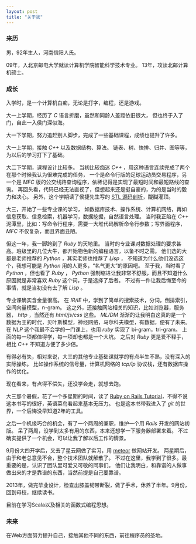 ```yaml
---
layout: post
title: "关于我"
---
```


### 来历

男，92年生人，河南信阳人氏。

09年，入北京邮电大学就读计算机学院智能科学技术专业。
13年，攻读北邮计算机硕士。

### 成长

入学时，是一个计算机白痴，无论是打字，编程，还是游戏。

大一上学期，经历了 *C* 语言折磨，虽然和同龄人差距依旧很大， 但也终于入了门，自此一入侯门深似海。

大一下学期，努力追赶别人脚步，完成了一些基础课程，成绩也提升了许多。

大一上学期，接触 *C++* 以及数据结构、算法。
链表、树、快排、归并、图等等，为以后的学习打下了基础。

大二下学期，课程设计比较多。
当初比较痴迷 *C++* ，用这种语言连续完成了两个在那个时候我认为很难完成的任务，
一个是命令行版的足球运动员交易程序，另一个是 *MFC* 版的公交线路查询程序，依稀记得是实现了最短时间和最短路线的查询。
再回头看，代码已经无法直视了，但想起来还是挺自豪的，为的是当时的毅力和决心。
另外，这个学期读了侯捷先生写的 [STL 源码剖析][1]，醍醐灌顶。

大三，开始了一些专业课的学习，
如数据库技术、操作系统、计算机网络，再如信息获取、信息检索，机器学习，数据挖掘，自然语言处理。
当时我正陷在 *C++* 泥潭里，比如：写命令行程序，需要一大堆代码解析命令行参数；写界面程序，*MFC* 不仅复杂，而且界面丑陋。

但这一年，我一脚跨到了 *Ruby* 的天地里。
当时的专业课对数据处理的要求甚高。班级里的几位大牛，都开始物色新的编程语言，以备不时之需。
他们选的大都是老师推荐的 *Python* ，其实老师也推荐了 *Lisp* ，
不知道为什么他们没选这个，我想可能是 *Python* 用的人更多，“名气更大”的原因吧。
至于我，当时看了 *Python* ，但也看了 *Ruby* ，
*Python* 强制缩进让我非常不舒服，而且不知道什么原因就是非常喜欢 *Ruby* 这个词，于是选择了后者。
不过有一件让我后悔至今的事情，就是当初没有去了解 *Lisp* 。

专业课确实含金量很高。
在 *IR/IE* 中，学到了简单的搜索技术，分词，倒排索引，空间向量模型，n-gram。
这之外，还接触网站相关的知识，比如浏览器，服务器， *http* ，当然还有 *html/js/css* 这些。
*ML/DM* 渐渐的让我明白这真的是一个数据为王的时代，贝叶斯模型，神经网络，马尔科夫模型，有数据，便有了未来。
在 *NLP* 这个我最不会学的一门课上，也用 *ruby* 实现了 bi-gram，tri-gram。
上面的每一项都值得学，每一项却也都是一个大坑。
之后对 *Ruby* 更是爱不释手，相比 *C++* 不知道方便了多少倍。

有得必有失，相对来说，大三的其他专业基础课就学的有点半生不熟，没有深入的实际操练。
比如操作系统的信号量，计算机网络的 *tcp/ip* 协议栈，还有数据库操作的优化。

现在看来，有点得不偿失，还没学会走，就想去跑。


大三那个暑假，花了一个多星期的时间，读了 [Ruby on Rails Tutorial][2]，不得不说这本书写的很好，英语菜鸟看起来基本无压力。
也是这本书带我进入了 *git* 的世界，一个后悔没早知道2年的工具。

之后一个机缘巧合的机会，有了一个两周的兼职，维护一个用 *Rails* 开发的网站初版。
呆了两周，没学到太多有用的东西，本来还想学一下服务器部署来着。
不过确实提供了一个机会，可以让我了解以后工作的情景。

9月份大四开学后，又去了星云网做了实习，用 [meteor][3] 做网站开发。
两星期后，由于和老总意见不合，整个技术团队就解散了。
不过在这里，我学到了很多。最重要的是，认识了团队里可爱又可敬的同事们。
他们让我明白，和靠谱的人做事做出来的才是靠谱的东西，当然前提是自己要靠谱。

2013年，做完毕业设计，检查出膝盖韧带断裂，做了手术，休养了半年。9月份，回到母校，继续读书。

目前在学习Scala以及相关的函数式编程思想。

### 未来

在Web方面努力提升自己，接触其他不同的东西，前往程序员的圣地。



[1]: http://book.douban.com/subject/1110934/ "STL 源码剖析"
[2]: http://book.douban.com/subject/10813224/ "Ruby on Rails Tutorial"
[3]: https://www.meteor.com/ "Meteor"
